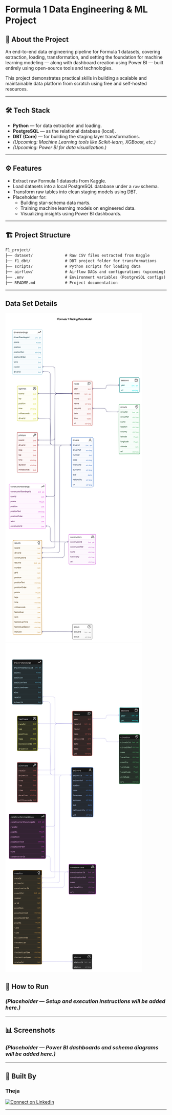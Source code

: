 # Formula 1 Data Engineering & ML Project

## 🚀 About the Project

An end-to-end data engineering pipeline for Formula 1 datasets, covering extraction, loading, transformation, and setting the foundation for machine learning modeling — along with dashboard creation using Power BI — built entirely using open-source tools and technologies.

This project demonstrates practical skills in building a scalable and maintainable data platform from scratch using free and self-hosted resources.

---

## 🛠️ Tech Stack

- **Python** — for data extraction and loading.
- **PostgreSQL** — as the relational database (local).
- **DBT (Core)** — for building the staging layer transformations.
- *(Upcoming: Machine Learning tools like Scikit-learn, XGBoost, etc.)*
- *(Upcoming: Power BI for data visualization.)*

---

## ⚙️ Features

- Extract raw Formula 1 datasets from Kaggle.
- Load datasets into a local PostgreSQL database under a `raw` schema.
- Transform raw tables into clean staging models using DBT.
- Placeholder for:
  - Building star-schema data marts.
  - Training machine learning models on engineered data.
  - Visualizing insights using Power BI dashboards.

---

## 🏗️ Project Structure

````markdown
F1_project/
├── dataset/              # Raw CSV files extracted from Kaggle
├── f1_dbt/               # DBT project folder for transformations
├── scripts/              # Python scripts for loading data
├── airflow/              # Airflow DAGs and configurations (upcoming)
├── .env                  # Environment variables (PostgreSQL configs)
├── README.md             # Project documentation
````

---

## Data Set Details

![Entity Relation Diagram](dataset/ER_Diagram/Entity_Relation_Diagram_light.svg#gh-light-mode-only)
![Entity Relation Diagram](dataset/ER_Diagram/Entity_Relation_Diagram_dark.svg#gh-dark-mode-only)

## 🧪 How to Run

### *(Placeholder — Setup and execution instructions will be added here.)*

---

## 📊 Screenshots

### *(Placeholder — Power BI dashboards and schema diagrams will be added here.)*

---

## 👤 Built By

### **Theja**

[![Connect on LinkedIn](https://img.shields.io/badge/Connect-LinkedIn-blue)](YOUR_LINKEDIN_URL_HERE)

---

